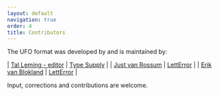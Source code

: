 ```yaml
---
layout: default
navigation: true
order: 4
title: Contributors
---
```


The UFO format was developed by and is maintained by:

| [Tal Leming - editor](mailto:tal@typesupply.com) | [Type Supply](http://typesupply.com) |
| [Just van Rossum](mailto:just@letterror.com)     | [LettError](http://letterror.com) |
| [Erik van Blokland](mailto:erik@letterror.com)   | [LettError](http://letterror.com) |

Input, corrections and contributions are welcome.
